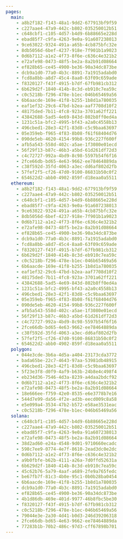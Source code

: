 ```yaml
---
pages:
  main:
    - a8b2f182-f143-48a1-9dd2-677913bf9f59
    - c227aae4-47a9-442c-b802-035250012b51
    - c648cbf1-c105-4d57-b4d9-6b88665e228d
    - ebad85f7-c9fa-4263-9e0a-91a607238013
    - 9ce63022-9324-491a-a65b-4cb875bfc32e
    - 8db5056d-6bef-4237-918e-7f901b1a9023
    - 0d6b7112-a1e2-4f73-8f6e-c636c4e321b2
    - e72afe98-0473-48f5-be2a-8a2b91d08664
    - ef828b65-ce45-4900-be36-90a34dc873be
    - dcb9a1d0-77a0-4b3c-8891-7a1915adabd0
    - fcd8a8bb-a8d7-45c4-8aa0-63f09c659ade
    - f8320127-f43f-4915-b7df-67fb981cb312
    - 6b629d2f-1840-414b-8c3d-eb910c7ea59c
    - c0c5218b-f296-478e-b1ec-046b65469a56
    - 6b6aacde-169e-41f8-b255-1b8d1a780035
    - eaf1ef32-29c6-47bd-b2ea-aaf7708d10f2
    - 48175ded-7b11-4fc8-923a-3701a62ff221
    - 43842688-5ad5-4e69-843d-802b8ff0ed4a
    - 1231c51a-bfc2-4995-bf43-a2a0c4558b13
    - 496cbed1-28e3-42f1-83d8-c5c9baa63697
    - 05e359eb-f965-4f83-8b08-f61f68404d76
    - 090de5eb-4620-4154-99b8-936c227f600f
    - afb5a543-558d-402c-a5ae-1f3080e01ecd
    - 56f29f13-b87c-46b3-a5bd-61d261df72d3
    - c4c72727-992a-4bd9-8c98-5597b54f6f16
    - 2fce66db-bd65-4e63-9662-ee78464889da
    - c38f592d-35fd-4063-a3ec-dd6af802d2fb
    - 57fef2f5-cf26-47d0-9100-86831b50c0f2
    - 654622d2-abb0-4902-859f-d18eaa0a5511
  ethereum:
    - a8b2f182-f143-48a1-9dd2-677913bf9f59
    - c227aae4-47a9-442c-b802-035250012b51
    - c648cbf1-c105-4d57-b4d9-6b88665e228d
    - ebad85f7-c9fa-4263-9e0a-91a607238013
    - 9ce63022-9324-491a-a65b-4cb875bfc32e
    - 8db5056d-6bef-4237-918e-7f901b1a9023
    - 0d6b7112-a1e2-4f73-8f6e-c636c4e321b2
    - e72afe98-0473-48f5-be2a-8a2b91d08664
    - ef828b65-ce45-4900-be36-90a34dc873be
    - dcb9a1d0-77a0-4b3c-8891-7a1915adabd0
    - fcd8a8bb-a8d7-45c4-8aa0-63f09c659ade
    - f8320127-f43f-4915-b7df-67fb981cb312
    - 6b629d2f-1840-414b-8c3d-eb910c7ea59c
    - c0c5218b-f296-478e-b1ec-046b65469a56
    - 6b6aacde-169e-41f8-b255-1b8d1a780035
    - eaf1ef32-29c6-47bd-b2ea-aaf7708d10f2
    - 48175ded-7b11-4fc8-923a-3701a62ff221
    - 43842688-5ad5-4e69-843d-802b8ff0ed4a
    - 1231c51a-bfc2-4995-bf43-a2a0c4558b13
    - 496cbed1-28e3-42f1-83d8-c5c9baa63697
    - 05e359eb-f965-4f83-8b08-f61f68404d76
    - 090de5eb-4620-4154-99b8-936c227f600f
    - afb5a543-558d-402c-a5ae-1f3080e01ecd
    - 56f29f13-b87c-46b3-a5bd-61d261df72d3
    - c4c72727-992a-4bd9-8c98-5597b54f6f16
    - 2fce66db-bd65-4e63-9662-ee78464889da
    - c38f592d-35fd-4063-a3ec-dd6af802d2fb
    - 57fef2f5-cf26-47d0-9100-86831b50c0f2
    - 654622d2-abb0-4902-859f-d18eaa0a5511
  polygon:
    - 044e3cde-3b6a-4d5a-a404-23173cda3772
    - bada65be-22c7-4643-97aa-53981db48915
    - 496cbed1-28e3-42f1-83d8-c5c9baa63697
    - 5f23e3f8-d0f9-4af9-b63b-24b8e4c498f4
    - eb234d36-7546-4d3a-8239-a4daa2bdcf92
    - 0d6b7112-a1e2-4f73-8f6e-c636c4e321b2
    - e72afe98-0473-48f5-be2a-8a2b91d08664
    - 18e666ee-f759-42e0-8535-e6e3778b7e16
    - 544d7e99-da56-4f2e-ad3b-eecd009c8a58
    - e5e099a4-3534-47b2-b572-e58ae3531eac
    - c0c5218b-f296-478e-b1ec-046b65469a56
  solana:
    - c648cbf1-c105-4d57-b4d9-6b88665e228d
    - c227aae4-47a9-442c-b802-035250012b51
    - ebad85f7-c9fa-4263-9e0a-91a607238013
    - e72afe98-0473-48f5-be2a-8a2b91d08664
    - 38d2ad60-e24a-4548-9d01-9710660ecadc
    - 598c7ee9-0774-4e7f-8610-2ead3dc0e2dc
    - 0d6b7112-a1e2-4f73-8f6e-c636c4e321b2
    - a9b0fbfe-b62b-4111-a26a-7d0ffd52631a
    - 6b629d2f-1840-414b-8c3d-eb910c7ea59c
    - 45c62b76-5a79-4aaf-a689-2fe9a765fedc
    - be67fb7f-81c3-4b0e-95c1-0b0b28ba0454
    - 6b6aacde-169e-41f8-b255-1b8d1a780035
    - dcb9a1d0-77a0-4b3c-8891-7a1915adabd0
    - ef828b65-ce45-4900-be36-90a34dc873be
    - 4b1d86db-469e-401d-9977-46b8fbc5be30
    - f8320127-f43f-4915-b7df-67fb981cb312
    - c0c5218b-f296-478e-b1ec-046b65469a56
    - 79044e3e-2a30-4d41-b0d3-246d39206318
    - 2fce66db-bd65-4e63-9662-ee78464889da
    - 77283b1b-70b2-486c-97d3-cff67898b701
---
```

